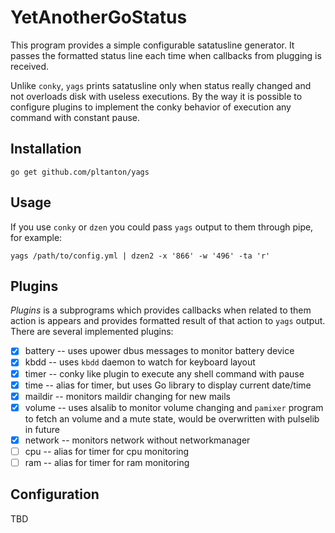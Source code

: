 YetAnotherGoStatus
==================

This program provides a simple configurable satatusline generator. It passes
the formatted status line each time when callbacks from plugging is received.

Unlike `conky`, `yags` prints satatusline only when status really changed and
not overloads disk with useless executions. By the way it is possible to
configure plugins to implement the conky behavior of execution any command
with constant pause.

## Installation

`go get github.com/pltanton/yags`

## Usage

If you use `conky` or `dzen` you could pass `yags` output to them through pipe,
for example:

```
yags /path/to/config.yml | dzen2 -x '866' -w '496' -ta 'r'

```

## Plugins

_Plugins_ is a subprograms which provides callbacks when related to them action
is appears and provides formatted result of that action to `yags` output. There
are several implemented plugins:

- [x] battery -- uses upower dbus messages to monitor battery device
- [x] kbdd -- uses `kbdd` daemon to watch for keyboard layout
- [x] timer -- conky like plugin to execute any shell command with pause
- [x] time -- alias for timer, but uses Go library to display current date/time
- [x] maildir -- monitors maildir changing for new mails
- [x] volume -- uses alsalib to monitor volume changing and `pamixer` program
  to fetch an volume and a mute state, would be overwritten with pulselib in
  future
- [x] network -- monitors network without networkmanager
- [ ] cpu -- alias for timer for cpu monitoring
- [ ] ram -- alias for timer for ram monitoring

## Configuration

TBD
